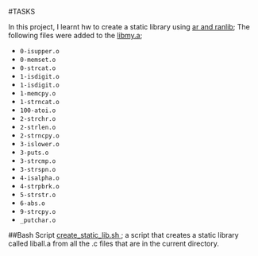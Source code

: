 #TASKS

In this project, I learnt hw to create a static library using [ar and ranlib](https://intranet.alxswe.com/rltoken/XB1iH0qE6gshx0x8TfRAPQ);
The following files were added to the [libmy.a](https://github.com/Dalvin984/alx-low_level_programming/blob/master/0x09-static_libraries/libmy.a);
* `0-isupper.o`
* `0-memset.o`
* `0-strcat.o`
* `1-isdigit.o`
* `1-isdigit.o`
* `1-memcpy.o`
* `1-strncat.o`
* `100-atoi.o`
* `2-strchr.o`
* `2-strlen.o`
* `2-strncpy.o`
* `3-islower.o`
* `3-puts.o`
* `3-strcmp.o`
* `3-strspn.o`
* `4-isalpha.o`
* `4-strpbrk.o`
* `5-strstr.o`
* `6-abs.o`
* `9-strcpy.o`
* `_putchar.o`

##Bash Script
[create_static_lib.sh ](https://github.com/Dalvin984/alx-low_level_programming/blob/master/0x09-static_libraries/create_static_lib.sh);
a script that creates a static library called liball.a from all the .c files that are in the current directory.
